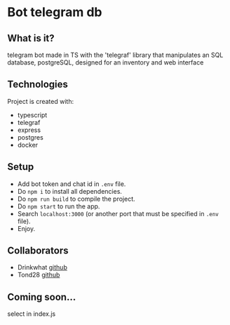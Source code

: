 # Bot telegram db

## What is it?
telegram bot made in TS with the 'telegraf' library that manipulates an SQL database, postgreSQL, designed for an inventory and web interface

## Technologies
Project is created with:
* typescript
* telegraf
* express
* postgres
* docker

## Setup
* Add bot token and chat id in `.env` file.
* Do `npm i` to install all dependencies.
* Do `npm run build` to compile the project.
* Do `npm start` to run the app.
* Search `localhost:3000` (or another port that must be specified in `.env` file).
* Enjoy.

## Collaborators
* Drinkwhat [github](https://github.com/Drinkwhat)
* Tond28 [github](https://github.com/Tond28)

## Coming soon...
select in index.js
